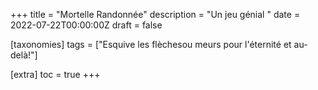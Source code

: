 +++
title = "Mortelle Randonnée"
description = "Un jeu génial "
date = 2022-07-22T00:00:00Z
draft = false

[taxonomies]
tags = ["Esquive les flèchesou meurs pour l'éternité et au-delà!"]

[extra]
toc = true
+++

